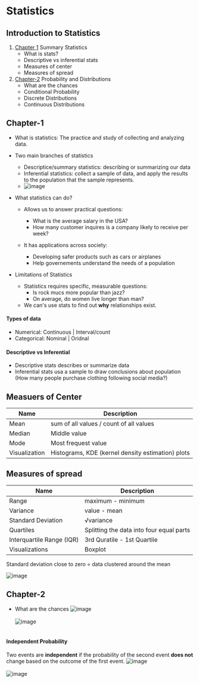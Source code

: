 # Statistics

## Introduction to Statistics
1. [Chapter 1](#chapter-1)
   Summary Statistics
    - What is stats?
    - Descriptive vs inferential stats
    - Measures of center
    - Measures of spread
2. [Chapter-2](#chapter-2)
  Probability and Distributions
    - What are the chances
    - Conditional Probability
    - Discrete Distributions
    - Continuous Distributions


## Chapter-1
- What is statistics: The practice and study of collecting and analyzing data.
- Two main branches of statistics
  - Descriptice/summary statistics: describing or summarizing our data
  - Inferential statistics: collect a sample of data, and apply the results to the population that the sample represents.
  - ![image](https://github.com/user-attachments/assets/bf5ec809-292a-469e-ad40-d19dd05c380a)
 
- What statistics can do?
    - Allows us to answer practical questions:
      - What is the average salary in the USA?
      - How many customer inquires is a company likely to receive per week?

    - It has applications across society:
        - Developing safer products such as cars or airplanes
        - Help governements understand the needs of a population

- Limitations of Statistics
    - Statistics requires specific, measurable questions:
        - Is rock mucs more popular than jazz?
        - On average, do women live longer than man?
    - We can's use stats to find out **why** relationships exist.

#### Types of data
- Numerical: Continuous | Interval/count
- Categorical: Nominal  | Oridnal


#### Descriptive vs Inferential 
- Descriptive stats describes or summarize data
- Inferential stats usa a sample to draw conclusions about population (How many people purchase clothing following social media?)



## Measuers of Center

|Name | Description|
|-----|----------------------------------------|
|Mean | sum of all values / count of all values|
|Median|Middle value |
|Mode| Most frequest value|
|Visualization| Histograms, KDE (kernel density estimation) plots|


## Measures of spread
|Name| Description|
|----|------------|
|Range|maximum - minimum|
|Variance|value - mean|
|Standard Deviation|√variance|
|Quartiles|Splitting the data into four equal parts|
|Interquartile Range (IQR)| 3rd Quratile - 1st Quartile|
|Visualizations|Boxplot|

Standard deviation close to zero = data clustered around the mean

![image](https://github.com/user-attachments/assets/7637335a-3bd9-407b-afa9-88f4bf4f5ef1)



## Chapter-2
  - What are the chances
    ![image](https://github.com/user-attachments/assets/c74b96e9-b61c-4340-a93b-f3a19e1e2031)<br><br>
    ![image](https://github.com/user-attachments/assets/d0a53b3c-097b-4d0e-ab63-ad99a10a5ef0)<br><br>

#### Independent Probability
Two events are **independent** if the probability of the second event **does not** change based on the outcome of the first event.
![image](https://github.com/user-attachments/assets/7ba1471e-6224-4b4e-95b5-15898d93e477)<br><br>
![image](https://github.com/user-attachments/assets/aa7794c0-f42c-4a8a-9149-24f70655da40)<br><br>





    
